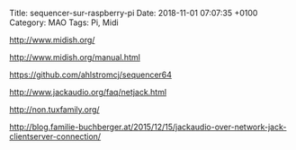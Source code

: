 Title:  sequencer-sur-raspberry-pi
Date:   2018-11-01 07:07:35 +0100
Category: MAO
Tags: Pi, Midi


<http://www.midish.org/>

<http://www.midish.org/manual.html>

<https://github.com/ahlstromcj/sequencer64>

<http://www.jackaudio.org/faq/netjack.html>

<http://non.tuxfamily.org/>

<http://blog.familie-buchberger.at/2015/12/15/jackaudio-over-network-jack-clientserver-connection/>
